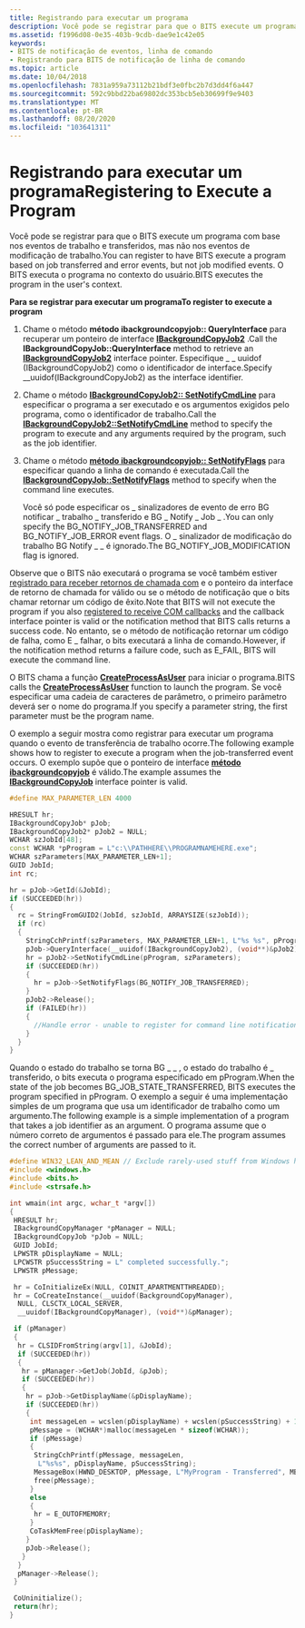 ```yaml
---
title: Registrando para executar um programa
description: Você pode se registrar para que o BITS execute um programa com base nos eventos de trabalho e transferidos, mas não nos eventos de modificação de trabalho. O BITS executa o programa no contexto do usuário.
ms.assetid: f1996d08-0e35-403b-9cdb-dae9e1c42e05
keywords:
- BITS de notificação de eventos, linha de comando
- Registrando para BITS de notificação de linha de comando
ms.topic: article
ms.date: 10/04/2018
ms.openlocfilehash: 7831a959a73112b21bdf3e0fbc2b7d3dd4f6a447
ms.sourcegitcommit: 592c9bbd22ba69802dc353bcb5eb30699f9e9403
ms.translationtype: MT
ms.contentlocale: pt-BR
ms.lasthandoff: 08/20/2020
ms.locfileid: "103641311"
---
```

# <a name="registering-to-execute-a-program"></a><span data-ttu-id="90a34-106">Registrando para executar um programa</span><span class="sxs-lookup"><span data-stu-id="90a34-106">Registering to Execute a Program</span></span>

<span data-ttu-id="90a34-107">Você pode se registrar para que o BITS execute um programa com base nos eventos de trabalho e transferidos, mas não nos eventos de modificação de trabalho.</span><span class="sxs-lookup"><span data-stu-id="90a34-107">You can register to have BITS execute a program based on job transferred and error events, but not job modified events.</span></span> <span data-ttu-id="90a34-108">O BITS executa o programa no contexto do usuário.</span><span class="sxs-lookup"><span data-stu-id="90a34-108">BITS executes the program in the user's context.</span></span>

<span data-ttu-id="90a34-109">**Para se registrar para executar um programa**</span><span class="sxs-lookup"><span data-stu-id="90a34-109">**To register to execute a program**</span></span>

1.  <span data-ttu-id="90a34-110">Chame o método **método ibackgroundcopyjob:: QueryInterface** para recuperar um ponteiro de interface [**IBackgroundCopyJob2**](/windows/desktop/api/Bits1_5/nn-bits1_5-ibackgroundcopyjob2) .</span><span class="sxs-lookup"><span data-stu-id="90a34-110">Call the **IBackgroundCopyJob::QueryInterface** method to retrieve an [**IBackgroundCopyJob2**](/windows/desktop/api/Bits1_5/nn-bits1_5-ibackgroundcopyjob2) interface pointer.</span></span> <span data-ttu-id="90a34-111">Especifique \_ \_ uuidof (IBackgroundCopyJob2) como o identificador de interface.</span><span class="sxs-lookup"><span data-stu-id="90a34-111">Specify \_\_uuidof(IBackgroundCopyJob2) as the interface identifier.</span></span>
2.  <span data-ttu-id="90a34-112">Chame o método [**IBackgroundCopyJob2:: SetNotifyCmdLine**](/windows/desktop/api/Bits1_5/nf-bits1_5-ibackgroundcopyjob2-setnotifycmdline) para especificar o programa a ser executado e os argumentos exigidos pelo programa, como o identificador de trabalho.</span><span class="sxs-lookup"><span data-stu-id="90a34-112">Call the [**IBackgroundCopyJob2::SetNotifyCmdLine**](/windows/desktop/api/Bits1_5/nf-bits1_5-ibackgroundcopyjob2-setnotifycmdline) method to specify the program to execute and any arguments required by the program, such as the job identifier.</span></span>

3.  <span data-ttu-id="90a34-113">Chame o método [**método ibackgroundcopyjob:: SetNotifyFlags**](/windows/desktop/api/Bits/nf-bits-ibackgroundcopyjob-setnotifyflags) para especificar quando a linha de comando é executada.</span><span class="sxs-lookup"><span data-stu-id="90a34-113">Call the [**IBackgroundCopyJob::SetNotifyFlags**](/windows/desktop/api/Bits/nf-bits-ibackgroundcopyjob-setnotifyflags) method to specify when the command line executes.</span></span>

    <span data-ttu-id="90a34-114">Você só pode especificar os \_ sinalizadores de evento de erro BG notificar \_ trabalho \_ transferido e BG \_ Notify \_ Job \_ .</span><span class="sxs-lookup"><span data-stu-id="90a34-114">You can only specify the BG\_NOTIFY\_JOB\_TRANSFERRED and BG\_NOTIFY\_JOB\_ERROR event flags.</span></span> <span data-ttu-id="90a34-115">O \_ sinalizador de modificação do trabalho BG Notify \_ \_ é ignorado.</span><span class="sxs-lookup"><span data-stu-id="90a34-115">The BG\_NOTIFY\_JOB\_MODIFICATION flag is ignored.</span></span>

<span data-ttu-id="90a34-116">Observe que o BITS não executará o programa se você também estiver [registrado para receber retornos de chamada com](registering-a-com-callback.md) e o ponteiro da interface de retorno de chamada for válido ou se o método de notificação que o bits chamar retornar um código de êxito.</span><span class="sxs-lookup"><span data-stu-id="90a34-116">Note that BITS will not execute the program if you also [registered to receive COM callbacks](registering-a-com-callback.md) and the callback interface pointer is valid or the notification method that BITS calls returns a success code.</span></span> <span data-ttu-id="90a34-117">No entanto, se o método de notificação retornar um código de falha, como E \_ falhar, o bits executará a linha de comando.</span><span class="sxs-lookup"><span data-stu-id="90a34-117">However, if the notification method returns a failure code, such as E\_FAIL, BITS will execute the command line.</span></span>

<span data-ttu-id="90a34-118">O BITS chama a função [**CreateProcessAsUser**](/windows/desktop/api/processthreadsapi/nf-processthreadsapi-createprocessasusera) para iniciar o programa.</span><span class="sxs-lookup"><span data-stu-id="90a34-118">BITS calls the [**CreateProcessAsUser**](/windows/desktop/api/processthreadsapi/nf-processthreadsapi-createprocessasusera) function to launch the program.</span></span> <span data-ttu-id="90a34-119">Se você especificar uma cadeia de caracteres de parâmetro, o primeiro parâmetro deverá ser o nome do programa.</span><span class="sxs-lookup"><span data-stu-id="90a34-119">If you specify a parameter string, the first parameter must be the program name.</span></span>

<span data-ttu-id="90a34-120">O exemplo a seguir mostra como registrar para executar um programa quando o evento de transferência de trabalho ocorre.</span><span class="sxs-lookup"><span data-stu-id="90a34-120">The following example shows how to register to execute a program when the job-transferred event occurs.</span></span> <span data-ttu-id="90a34-121">O exemplo supõe que o ponteiro de interface [**método ibackgroundcopyjob**](/windows/desktop/api/Bits/nn-bits-ibackgroundcopyjob) é válido.</span><span class="sxs-lookup"><span data-stu-id="90a34-121">The example assumes the [**IBackgroundCopyJob**](/windows/desktop/api/Bits/nn-bits-ibackgroundcopyjob) interface pointer is valid.</span></span>


```C++
#define MAX_PARAMETER_LEN 4000

HRESULT hr;
IBackgroundCopyJob* pJob;
IBackgroundCopyJob2* pJob2 = NULL;
WCHAR szJobId[48];
const WCHAR *pProgram = L"c:\\PATHHERE\\PROGRAMNAMEHERE.exe";
WCHAR szParameters[MAX_PARAMETER_LEN+1];
GUID JobId;
int rc;

hr = pJob->GetId(&JobId);
if (SUCCEEDED(hr))
{
  rc = StringFromGUID2(JobId, szJobId, ARRAYSIZE(szJobId));
  if (rc)
  {
    StringCchPrintf(szParameters, MAX_PARAMETER_LEN+1, L"%s %s", pProgram, szJobId);
    pJob->QueryInterface(__uuidof(IBackgroundCopyJob2), (void**)&pJob2);
    hr = pJob2->SetNotifyCmdLine(pProgram, szParameters);
    if (SUCCEEDED(hr))
    {
      hr = pJob->SetNotifyFlags(BG_NOTIFY_JOB_TRANSFERRED);
    }
    pJob2->Release();
    if (FAILED(hr))
    {
      //Handle error - unable to register for command line notification.
    }
  }
}
```



<span data-ttu-id="90a34-122">Quando o estado do trabalho se torna BG \_ \_ , o estado do trabalho é \_ transferido, o bits executa o programa especificado em pProgram.</span><span class="sxs-lookup"><span data-stu-id="90a34-122">When the state of the job becomes BG\_JOB\_STATE\_TRANSFERRED, BITS executes the program specified in pProgram.</span></span> <span data-ttu-id="90a34-123">O exemplo a seguir é uma implementação simples de um programa que usa um identificador de trabalho como um argumento.</span><span class="sxs-lookup"><span data-stu-id="90a34-123">The following example is a simple implementation of a program that takes a job identifier as an argument.</span></span> <span data-ttu-id="90a34-124">O programa assume que o número correto de argumentos é passado para ele.</span><span class="sxs-lookup"><span data-stu-id="90a34-124">The program assumes the correct number of arguments are passed to it.</span></span>


```C++
#define WIN32_LEAN_AND_MEAN // Exclude rarely-used stuff from Windows headers
#include <windows.h>
#include <bits.h>
#include <strsafe.h>

int wmain(int argc, wchar_t *argv[])
{
 HRESULT hr;
 IBackgroundCopyManager *pManager = NULL;
 IBackgroundCopyJob *pJob = NULL;
 GUID JobId;
 LPWSTR pDisplayName = NULL;
 LPCWSTR pSuccessString = L" completed successfully.";
 LPWSTR pMessage;

 hr = CoInitializeEx(NULL, COINIT_APARTMENTTHREADED);
 hr = CoCreateInstance(__uuidof(BackgroundCopyManager),
  NULL, CLSCTX_LOCAL_SERVER,
  __uuidof(IBackgroundCopyManager), (void**)&pManager);

 if (pManager)
 {
  hr = CLSIDFromString(argv[1], &JobId);
  if (SUCCEEDED(hr))
  {
   hr = pManager->GetJob(JobId, &pJob);
   if (SUCCEEDED(hr))
   {
    hr = pJob->GetDisplayName(&pDisplayName);
    if (SUCCEEDED(hr))
    {
     int messageLen = wcslen(pDisplayName) + wcslen(pSuccessString) + 1;
     pMessage = (WCHAR*)malloc(messageLen * sizeof(WCHAR));
     if (pMessage)
     {
      StringCchPrintf(pMessage, messageLen,
       L"%s%s", pDisplayName, pSuccessString);
      MessageBox(HWND_DESKTOP, pMessage, L"MyProgram - Transferred", MB_OK);
      free(pMessage);
     }
     else
     {
      hr = E_OUTOFMEMORY;
     }
     CoTaskMemFree(pDisplayName);
    }
    pJob->Release();
   }
  }
  pManager->Release();
 }

 CoUninitialize();
 return(hr);
}
```



 

 